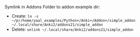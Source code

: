 Symlink in Addons Folder to addon example dir:

- Create: `ln -s ~/pr/home/yaal_examples/Python+/Anki+/Addon+/simple_addon ~/.local/share/Anki2/addons21/simple_addon`
- Delete: `unlink ~/.local/share/Anki2/addons21/simple_addon`

